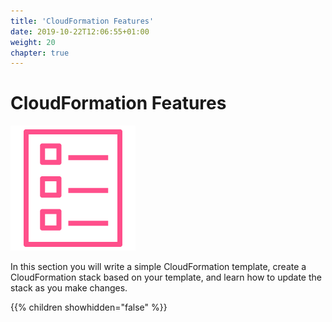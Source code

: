 ```yaml
---
title: 'CloudFormation Features'
date: 2019-10-22T12:06:55+01:00
weight: 20
chapter: true
---
```


# CloudFormation Features

![](template-1.png)

In this section you will write a simple CloudFormation template,
create a CloudFormation stack based on your template,
and learn how to update the stack as you make changes.

{{% children showhidden="false" %}}
